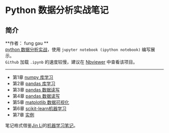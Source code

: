# Python 数据分析实战笔记
## 简介
**作者： fung gau **   
[python 数据分析实战](https://item.jd.com/12027532.html)，使用 `jupyter notebook (ipython notebook)` 编写展示。  
`Github` 加载 `.ipynb` 的速度较慢，建议在 [Nbviewer](http://nbviewer.jupyter.org/github/gaufung/Data_Analytics_Learning_Note/blob/master/ReadMe.ipynb) 中查看该项目。  

--- 

- 第1章 [numpy 库学习](numpy.ipynb)
- 第2章 [pandas 库学习](pandas.ipynb)
- 第3章 [pandas 数据读写](pandasIO.ipynb)
- 第4章 [pandas 数据读写](pandasAdvance.ipynb)
- 第5章 [matplotlib 数据可视化](matplotlib.ipynb)
- 第6章 [scikit-learn机器学习](scikit_learning.ipynb)
- 第7章 [实例](digits.ipynb)

笔记格式借鉴[Jin Li](https://github.com/lijin-THU/)的[机器学习笔记](https://github.com/lijin-THU/notes-machine-learning)。
